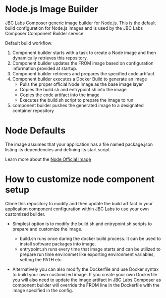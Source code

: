# Node.js Image Builder

JBC Labs Composer generic image builder for Node.js. This is the default build configuration for Node.js images and is used by the JBC Labs Composer Component Builder service

Default build workflow:

1. Component builder starts with a task to create a Node image and then dynamically retrieves this repository.
2. Component builder updates the FROM image based on configuration information provided at startup.
3. Component builder retrieves and prepares the specified code artifact.
4. Component builder executes a Docker Build to generate an image
    - Pulls the proper official Node image as the base image layer
    - Copies the build.sh and entrypoint.sh into the image
    - Copies the code artifact into the image
    - Executes the build.sh script to prepare the image to run 
5. component builder pushes the generated image to a designated container repository

# Node Defaults
The image assumes that your application has a file named package.json listing its dependencies and defining its start script.

Learn more about the [Node Official Image](https://hub.docker.com/_/node/)

# How to customize node component setup
Clone this repository to modify and then update the build artifact in your application component configuration within JBC Labs to use your own customized builder.
  - Simplest option is to modify the build.sh and entrypoint.sh scripts to prepare and customize the image. 
    - build.sh runs once during the docker build process. It can be used to install software packages into image.
    - entrypoint.sh runs every time that image starts and can be utilized to prepare run time environmet like exporting environment variables, setting the PATH etc.
  
  - Alternatively you can also modify the Dockerfile and use Docker syntax to build your own customized image. If you create your own Dockerfile you will also need to update the image artifact in JBC Labs Composer as component builder will override the FROM line in the Dockerfile with the image specified in the config.
